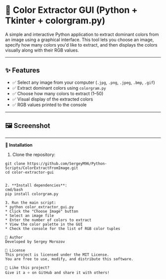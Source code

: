 # 🎨 Color Extractor GUI (Python + Tkinter + colorgram.py)

A simple and interactive Python application to extract dominant colors from an image using a graphical interface. This tool lets you choose an image, specify how many colors you'd like to extract, and then displays the colors visually along with their RGB values.

---

## ✨ Features

- ✅ Select any image from your computer (`.jpg`, `.png`, `.jpeg`, `.bmp`, `.gif`)
- ✅ Extract dominant colors using `colorgram.py`
- ✅ Choose how many colors to extract (1–50)
- ✅ Visual display of the extracted colors
- ✅ RGB values printed to the console

---

## 🖼 Screenshot



---

**🚀 Installation**
1. Clone the repository:
```cmd/bash
git clone https://github.com/SergeyM96/Python-Scripts/ColorExtractFromImage.git
cd color-extractor-gui


2. **Install dependencies**:
cmd/bash
pip install colorgram.py

3. Run the main script:
* python color_extractor_gui.py
* Click the "Choose Image" button
* Select an image file
* Enter the number of colors to extract
* View the color palette in the GUI
* Check the console for the list of RGB color tuples

👤 Author
Developed by Sergey Morozov

📝 License
This project is licensed under the MIT License.
You are free to use, modify, and distribute this software.

🌟 Like this project?
Give it a ⭐ on GitHub and share it with others!
